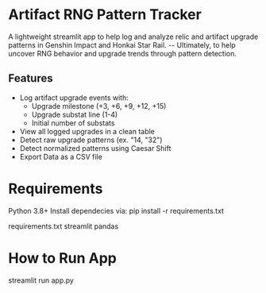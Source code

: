 # Artifact RNG Pattern Tracker

A lightweight streamlit app to help log and analyze relic and artifact upgrade patterns in Genshin Impact and Honkai Star Rail.
-- Ultimately, to help uncover RNG behavior and upgrade trends through pattern detection.

## Features
- Log artifact upgrade events with:
    - Upgrade milestone (+3, +6, +9, +12, +15)
    - Upgrade substat line (1-4)
    - Initial number of substats
- View all logged upgrades in a clean table
- Detect raw upgrade patterns (ex. "14, "32")
- Detect normalized patterns using Caesar Shift
- Export Data as a CSV file

# Requirements
Python 3.8+
Install dependecies via:
pip install -r requirements.txt

requirements.txt
streamlit
pandas

# How to Run App
streamlit run app.py